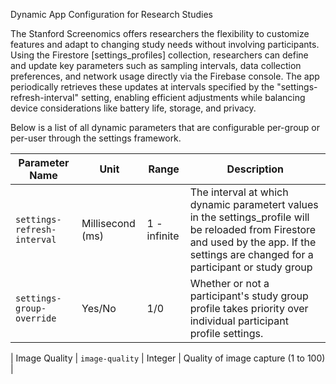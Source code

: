 Dynamic App Configuration for Research Studies

The Stanford Screenomics offers researchers the flexibility to customize features and adapt to changing study needs without involving participants. Using the Firestore [settings_profiles] collection, researchers can define and update key parameters such as sampling intervals, data collection preferences, and network usage directly via the Firebase console. The app periodically retrieves these updates at intervals specified by the "settings-refresh-interval" setting, enabling efficient adjustments while balancing device considerations like battery life, storage, and privacy.

Below is a list of all dynamic parameters that are configurable per-group or per-user through the settings framework.

| Parameter Name       | Unit      | Range     | Description                           |
|--------------------|----------------------|----------|---------------------------------------|
| `settings-refresh-interval` | Millisecond (ms) | 1 - infinite  | The interval at which dynamic parametert values in the settings_profile will be reloaded from Firestore and used by the app. If the settings are changed for a participant or study group     |
| `settings-group-override` | Yes/No  | 1/0  | Whether or not a participant's study group profile takes priority over individual participant profile settings. |

| Image Quality      | `image-quality`      | Integer  | Quality of image capture (1 to 100)  |

